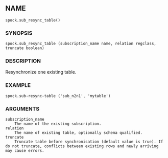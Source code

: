 ## NAME

`spock.sub_resync_table()`

### SYNOPSIS

`spock.sub_resync_table (subscription_name name, relation regclass, truncate boolean)`

### DESCRIPTION

Resynchronize one existing table.

### EXAMPLE

`spock.sub-resync-table ('sub_n2n1', 'mytable')`

### ARGUMENTS
    subscription_name
        The name of the existing subscription.
    relation
        The name of existing table, optionally schema qualified.
    truncate
        Truncate table before synchronisation (default value is true). If do not truncate, conflicts between existing rows and newly arriving may cause errors.
